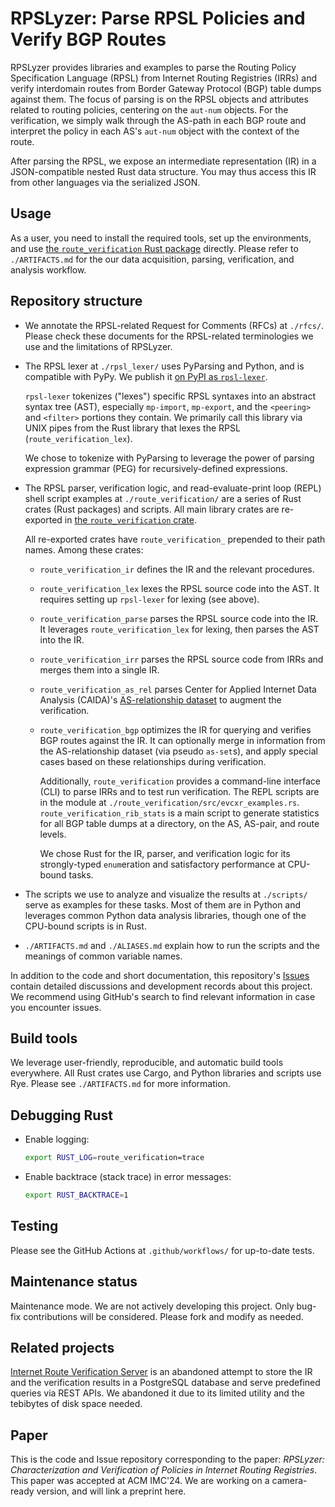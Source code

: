 # RPSLyzer: Parse RPSL Policies and Verify BGP Routes

RPSLyzer provides libraries and examples to
parse the Routing Policy Specification Language (RPSL)
from Internet Routing Registries (IRRs)
and verify interdomain routes from Border Gateway Protocol (BGP)
table dumps against them.
The focus of parsing is on the RPSL objects and attributes related to
routing policies, centering on the `aut-num` objects.
For the verification,
we simply walk through the AS-path in each BGP route and
interpret the policy in each AS's `aut-num` object with the context of
the route.

After parsing the RPSL, we expose an intermediate representation (IR)
in a JSON-compatible nested Rust data structure.
You may thus access this IR from other languages via the serialized JSON.

## Usage

As a user, you need to install the required tools, set up the environments,
and use [the `route_verification` Rust package][docs_route_verification]
directly.
Please refer to `./ARTIFACTS.md` for the our data acquisition, parsing,
verification, and analysis workflow.

## Repository structure

- We annotate the RPSL-related Request for Comments (RFCs) at `./rfcs/`.
    Please check these documents for the RPSL-related terminologies we use and
    the limitations of RPSLyzer.

- The RPSL lexer at `./rpsl_lexer/` uses PyParsing and Python,
    and is compatible with PyPy.
    We publish it
    [on PyPI as `rpsl-lexer`](https://pypi.org/project/rpsl-lexer/).

    `rpsl-lexer` tokenizes ("lexes")
    specific RPSL syntaxes into an abstract syntax tree (AST),
    especially `mp-import`, `mp-export`,
    and the `<peering>` and `<filter>` portions they contain.
    We primarily call this library via UNIX pipes from the Rust library that
    lexes the RPSL (`route_verification_lex`).

    We chose to tokenize with PyParsing to leverage the power of
    parsing expression grammar (PEG) for recursively-defined expressions.

- The RPSL parser, verification logic, and read-evaluate-print loop (REPL)
    shell script examples at `./route_verification/` are a series of
    Rust crates (Rust packages) and scripts.
    All main library crates are re-exported in
    [the `route_verification` crate][docs_route_verification].

    All re-exported crates have `route_verification_` prepended to
    their path names. Among these crates:

    - `route_verification_ir` defines the IR and the relevant procedures.
    - `route_verification_lex` lexes the RPSL source code into the AST.
        It requires setting up `rpsl-lexer` for lexing (see above).
    - `route_verification_parse` parses the RPSL source code into the IR.
        It leverages `route_verification_lex` for lexing,
        then parses the AST into the IR.
    - `route_verification_irr` parses the RPSL source code from IRRs and
        merges them into a single IR.
    - `route_verification_as_rel` parses Center for
        Applied Internet Data Analysis (CAIDA)'s
        [AS-relationship
        dataset](https://data.caida.org/datasets/2013-asrank-data-supplement/)
        to augment the verification.
    - `route_verification_bgp` optimizes the IR for querying and
        verifies BGP routes against the IR.
        It can optionally merge in information from
        the AS-relationship dataset (via pseudo `as-set`s),
        and apply special cases based on
        these relationships during verification.

        Additionally,
        `route_verification` provides a command-line interface (CLI)
        to parse IRRs and to test run verification.
        The REPL scripts are in
        the module at `./route_verification/src/evcxr_examples.rs`.
        `route_verification_rib_stats` is a main script to
        generate statistics for all BGP table dumps at a directory, on the AS,
        AS-pair, and route levels.

        We chose Rust for the IR, parser,
        and verification logic for its strongly-typed `enum`eration and
        satisfactory performance at CPU-bound tasks.

- The scripts we use to analyze and
    visualize the results at `./scripts/` serve as examples for these tasks.
    Most of them are in Python and
    leverages common Python data analysis libraries,
    though one of the CPU-bound scripts is in Rust.

- `./ARTIFACTS.md` and `./ALIASES.md` explain how to run the scripts and
    the meanings of common variable names.

In addition to the code and short documentation,
this repository's
[Issues](https://github.com/SichangHe/internet_route_verification/issues)
contain detailed discussions and development records about this project.
We recommend using GitHub's search to find relevant information in
case you encounter issues.

## Build tools

We leverage user-friendly, reproducible, and automatic build tools everywhere.
All Rust crates use Cargo,
and Python libraries and scripts use Rye. Please see `./ARTIFACTS.md` for
more information.

## Debugging Rust

- Enable logging:

    ```sh
    export RUST_LOG=route_verification=trace
    ```

- Enable backtrace (stack trace) in error messages:

    ```sh
    export RUST_BACKTRACE=1
    ```

## Testing

Please see the GitHub Actions at `.github/workflows/` for up-to-date tests.

## Maintenance status

Maintenance mode. We are not actively developing this project.
Only bug-fix contributions will be considered.
Please fork and modify as needed.

## Related projects

[Internet Route Verification
Server](https://github.com/SichangHe/internet_route_verification_server)
is an abandoned attempt to store the IR and the verification results in
a PostgreSQL database and serve predefined queries via REST APIs.
We abandoned it due to its limited utility and the tebibytes of
disk space needed.

## Paper

This is the code and Issue repository corresponding to the paper: *RPSLyzer:
Characterization and Verification of Policies in Internet Routing Registries*.
This paper was accepted at ACM IMC'24.
We are working on a camera-ready version, and will link a preprint here.

[docs_route_verification]: https://docs.rs/route_verification/latest/route_verification/
[issue164]: https://github.com/SichangHe/internet_route_verification/pull/164
